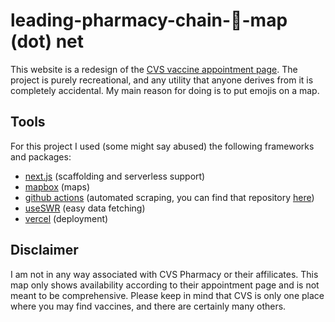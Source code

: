 # leading-pharmacy-chain-💉-map (dot) net

This website is a redesign of the [CVS vaccine appointment page](https://www.cvs.com/immunizations/covid-19-vaccine). The project is purely recreational, and
any utility that anyone derives from it is completely accidental. My main reason for doing is to put emojis on a map.

## Tools

For this project I used (some might say abused) the following frameworks and packages:

- [next.js](https://nextjs.org/) (scaffolding and serverless support)
- [mapbox](https://www.mapbox.com/) (maps)
- [github actions](https://github.com/features/actions) (automated scraping, you can find that repository [here](https://github.com/bora-uyumazturk/scrape-covid-availability))
- [useSWR](https://swr.vercel.app/) (easy data fetching)
- [vercel](https://vercel.com/dashboard) (deployment)

## Disclaimer

I am not in any way associated with CVS Pharmacy or their affilicates. This map only shows availability according to their appointment page and is not meant
to be comprehensive. Please keep in mind that CVS is only one place where you may find vaccines, and there are certainly many others. 
